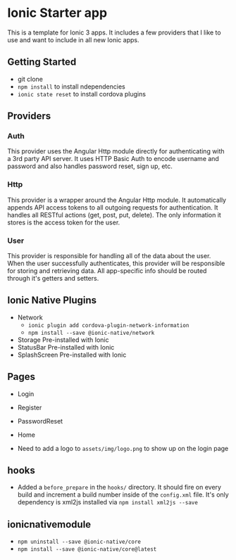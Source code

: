# Ionic Starter app

This is a template for Ionic 3 apps. It includes a few providers that I like to use and want to include in all new Ionic apps.

## Getting Started
- git clone
- `npm install` to install ndependencies
- `ionic state reset` to install cordova plugins

## Providers

### Auth

This provider uses the Angular Http module directly for authenticating with a 3rd party API server. It uses HTTP Basic Auth to encode username and password and also handles password reset, sign up, etc.

### Http

This provider is a wrapper around the Angular Http module. It automatically appends API access tokens to all outgoing requests for authentication. It handles all RESTful actions (get, post, put, delete). The only information it stores is the access token for the user.

### User

This provider is responsible for handling all of the data about the user. When the user successfully authenticates, this provider will be responsible for storing and retrieving data. All app-specific info should be routed through it's getters and setters.

## Ionic Native Plugins

- Network
  - `ionic plugin add cordova-plugin-network-information`
  - `npm install --save @ionic-native/network`
- Storage
  Pre-installed with Ionic
- StatusBar
  Pre-installed with Ionic
- SplashScreen
  Pre-installed with Ionic

## Pages
- Login
- Register
- PasswordReset
- Home

- Need to add a logo to `assets/img/logo.png` to show up on the login page

## hooks

- Added a `before_prepare` in the `hooks/` directory. It should fire on every build and increment a build number inside of the `config.xml` file. It's only dependency is xml2js installed via `npm install xml2js --save`

## ionicnativemodule
- `npm uninstall --save @ionic-native/core`
- `npm install --save @ionic-native/core@latest`
